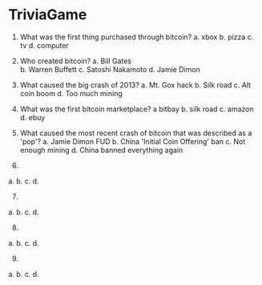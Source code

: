 # TriviaGame
1.  What was the first thing purchased through bitcoin?
a.  xbox
b.  pizza
c.  tv
d.  computer

2.  Who created bitcoin?
a.  Bill Gates  
b.  Warren Buffett
c.  Satoshi Nakamoto
d.  Jamie Dimon

3.  What caused the big crash of 2013?
a.  Mt. Gox hack
b.  Silk road
c.  Alt coin boom
d.  Too much mining

4.  What was the first bitcoin marketplace?
a   bitbay 
b.  silk road
c.  amazon
d.  ebuy

5.  What caused the most recent crash of bitcoin that was described as a 'pop'?
a.  Jamie Dimon FUD
b.  China 'Initial Coin Offering' ban
c.  Not enough mining
d.  China banned everything again

6.  
a.
b.
c.
d.

7.  
a.
b.
c.
d.

8.  
a.
b.
c.
d.

9.  
a.
b.
c.
d.
